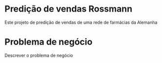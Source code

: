 # Predição de vendas Rossmann
Este projeto de predição de vendas de uma rede de farmácias da Alemanha


# Problema de negócio
Descrever o problema de negócio
